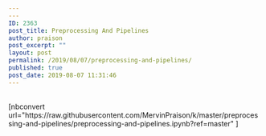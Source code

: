 ```yaml
---
---
ID: 2363
post_title: Preprocessing And Pipelines
author: praison
post_excerpt: ""
layout: post
permalink: /2019/08/07/preprocessing-and-pipelines/
published: true
post_date: 2019-08-07 11:31:46
---
```

<!-- wp:shortcode --><br />[nbconvert url="https://raw.githubusercontent.com/MervinPraison/k/master/preprocessing-and-pipelines/preprocessing-and-pipelines.ipynb?ref=master" ]<br /><!-- /wp:shortcode -->